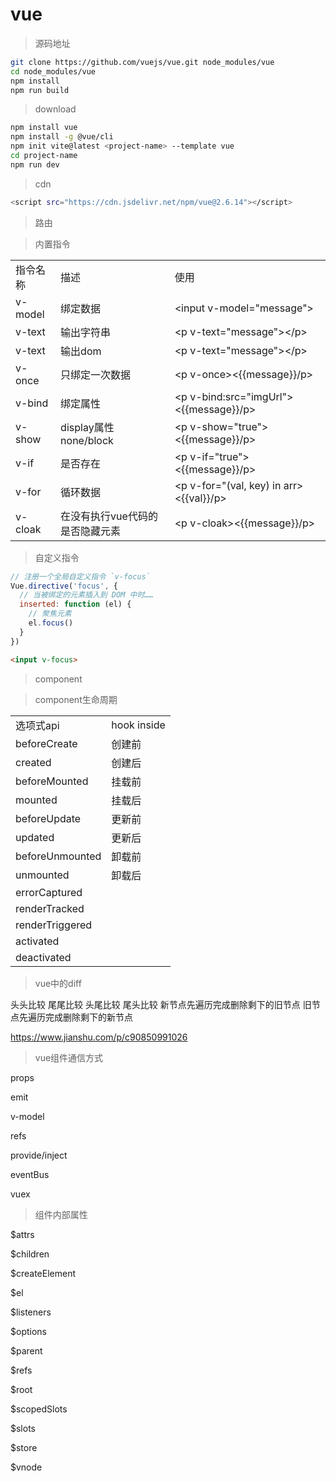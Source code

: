 # vue
> 源码地址

``` bash
git clone https://github.com/vuejs/vue.git node_modules/vue
cd node_modules/vue
npm install
npm run build
```
> download

``` bash
npm install vue
npm install -g @vue/cli
npm init vite@latest <project-name> --template vue
cd project-name
npm run dev
```
> cdn
``` bash
<script src="https://cdn.jsdelivr.net/npm/vue@2.6.14"></script>
```
> 路由

> 内置指令
<table>
    <tr>
        <td>指令名称</td>
        <td>描述</td>
        <td>使用</td>
    </tr>
    <tr>
        <td>v-model</td>
        <td>绑定数据</td>
        <td>&lt;input v-model="message"&gt;</td>
    </tr>
    <tr>
        <td>v-text</td>
        <td>输出字符串</td>
        <td>&lt;p v-text="message"&gt;&lt;/p&gt;</td>
    </tr>
    <tr>
        <td>v-text</td>
        <td>输出dom</td>
        <td>&lt;p v-text="message"&gt;&lt;/p&gt;</td>
    </tr>
    <tr>
        <td>v-once</td>
        <td>只绑定一次数据</td>
        <td>&lt;p v-once&gt;&lt;{{message}}/p&gt;</td>
    </tr>
    <tr>
        <td>v-bind</td>
        <td>绑定属性</td>
        <td>&lt;p v-bind:src="imgUrl"&gt;&lt;{{message}}/p&gt;</td>
    </tr>
    <tr>
        <td>v-show</td>
        <td>display属性none/block</td>
        <td>&lt;p v-show="true"&gt;&lt;{{message}}/p&gt;</td>
    </tr>
    <tr>
        <td>v-if</td>
        <td>是否存在</td>
        <td>&lt;p v-if="true"&gt;&lt;{{message}}/p&gt;</td>
    </tr>
    <tr>
        <td>v-for</td>
        <td>循环数据</td>
        <td>&lt;p v-for="(val, key) in arr&gt;&lt;{{val}}/p&gt;</td>
    </tr>
    <tr>
        <td>v-cloak</td>
        <td>在没有执行vue代码的是否隐藏元素</td>
        <td>&lt;p v-cloak&gt;&lt;{{message}}/p&gt;</td>
    </tr>
</table>

> 自定义指令
``` js
// 注册一个全局自定义指令 `v-focus`
Vue.directive('focus', {
  // 当被绑定的元素插入到 DOM 中时……
  inserted: function (el) {
    // 聚焦元素
    el.focus()
  }
})
```

``` html
<input v-focus>

```
> component

> component生命周期

<table>
    <tr>
        <td>选项式api</td>
        <td>hook inside</td>
    </tr>
    <tr>
        <td>beforeCreate</td>
        <td>创建前</td>
    </tr>
    <tr>
        <td>created</td>
        <td>创建后</td>
    </tr>
    <tr>
        <td>beforeMounted</td>
        <td>挂载前</td>
    </tr>
    <tr>
        <td>mounted</td>
        <td>挂载后</td>
    </tr>
    <tr>
        <td>beforeUpdate</td>
        <td>更新前</td>
    </tr>
    <tr>
        <td>updated</td>
        <td>更新后</td>
    </tr>
    <tr>
        <td>beforeUnmounted</td>
        <td>卸载前</td>
    </tr>
    <tr>
        <td>unmounted</td>
        <td>卸载后</td>
    </tr>
    <tr>
        <td>errorCaptured</td>
        <td></td>
    </tr>
    <tr>
        <td>renderTracked</td>
        <td></td>
    </tr>
    <tr>
        <td>renderTriggered</td>
        <td></td>
    </tr>
    <tr>
        <td>activated</td>
        <td></td>
    </tr>
    <tr>
        <td>deactivated</td>
        <td></td>
    </tr>
</table>


> vue中的diff

头头比较 尾尾比较 头尾比较 尾头比较 新节点先遍历完成删除剩下的旧节点 旧节点先遍历完成删除剩下的新节点

https://www.jianshu.com/p/c90850991026

> vue组件通信方式

props

emit

v-model

refs

provide/inject

eventBus

vuex

> 组件内部属性

$attrs

$children

$createElement

$el

$listeners

$options

$parent

$refs

$root

$scopedSlots

$slots

$store

$vnode
